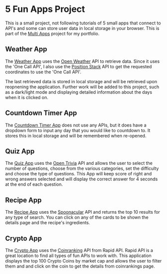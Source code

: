 # 5 Fun Apps Project

This is a small project, not following tutorials of 5 small apps that connect to API's and some can store user data in local storage in your browser. This is part of the [Multi Apps](http://peaceful-temple-95021.herokuapp.com/) project for my portfolio.

## Weather App

The [Weather App](http://peaceful-temple-95021.herokuapp.com/weather) uses the [Open Weather](https://openweathermap.org/api) API to retrieve data. Since it uses the 'One Call API', I also use the [Position Stack](https://openweathermap.org/api) API to get the requested coordinates to use the 'One Call API'.

The last retrieved data is stored in local storage and will be retrieved upon reopnening the application. Further work will be added to this project, such as a dark/light mode and displaying detailed information about the days when it is clicked on.

## Countdown Timer App

The [Countdown Timer App](http://peaceful-temple-95021.herokuapp.com/countdown_timer) does not use any APIs, but it does have a dropdown form to input any day that you would like to countdown to. It stores this in local storage and will be remembered when re-opened.

## Quiz App

The [Quiz App](http://peaceful-temple-95021.herokuapp.com/quiz) uses the [Open Trivia](https://opentdb.com/api_config.php) API and allows the user to select the number of questions, choose from the various categories, set the difficulty and choose the type of questions. This App will keep score of right and wrong answers selected and will display the correct answer for 4 seconds at the end of each question.

## Recipe App

The [Recipe App](http://peaceful-temple-95021.herokuapp.com/recipe) uses the [Spoonacular](https://spoonacular.com/food-api) API and returns the top 10 results for any type of search. You can click on any of the cards to be shown the details page and the recipe's ingredients.

## Crypto App

The [Crypto App](http://peaceful-temple-95021.herokuapp.com/crypto) uses the [Coinranking](https://rapidapi.com/Coinranking/api/coinranking1) API from Rapid API. Rapid API is a great location to find all types of fun APIs to work with. This application displays the top 100 Crypto Coins by market cap and allows the user to filter them and and click on the coin to get the details from coinrankings page.
